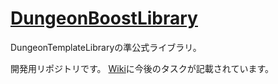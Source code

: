 # [DungeonBoostLibrary](https://github.com/Kasugaccho/DungeonBoostLibrary/wiki)

DungeonTemplateLibraryの準公式ライブラリ。

開発用リポジトリです。
[Wiki](https://github.com/Kasugaccho/DungeonBoostLibrary/wiki)に今後のタスクが記載されています。

